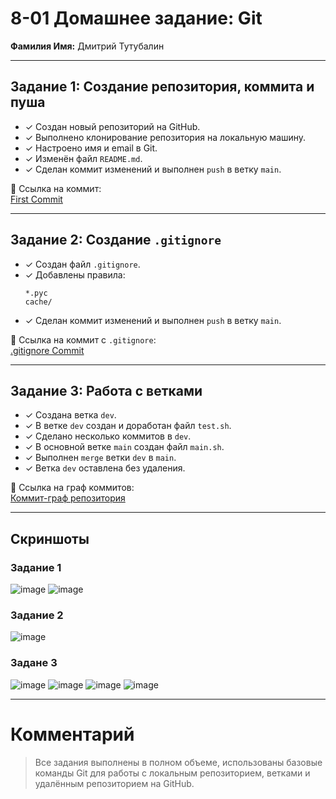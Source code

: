 # 8-01 Домашнее задание: Git
**Фамилия Имя:** Дмитрий Тутубалин

---

## Задание 1: Создание репозитория, коммита и пуша

- ✓ Создан новый репозиторий на GitHub.
- ✓ Выполнено клонирование репозитория на локальную машину.
- ✓ Настроено имя и email в Git.
- ✓ Изменён файл `README.md`.
- ✓ Сделан коммит изменений и выполнен `push` в ветку `main`.

🔗 Ссылка на коммит:  
[First Commit](https://github.com/dtutu-tds/8-01-hw/commit/db37889e0c6eb3aa170d145515490eda0b8bff1c)

---

## Задание 2: Создание `.gitignore`

- ✓ Создан файл `.gitignore`.
- ✓ Добавлены правила:
  ```
  *.pyc
  cache/
  ```
- ✓ Сделан коммит изменений и выполнен `push` в ветку `main`.

🔗 Ссылка на коммит с `.gitignore`:  
[.gitignore Commit](https://github.com/dtutu-tds/8-01-hw/commit/13e1c6834a527d562126b82b948bacd2bf92fb88)


---

## Задание 3: Работа с ветками

- ✓ Создана ветка `dev`.
- ✓ В ветке `dev` создан и доработан файл `test.sh`.
- ✓ Сделано несколько коммитов в `dev`.
- ✓ В основной ветке `main` создан файл `main.sh`.
- ✓ Выполнен `merge` ветки `dev` в `main`.
- ✓ Ветка `dev` оставлена без удаления.

🔗 Ссылка на граф коммитов:  
[Коммит-граф репозитория](https://github.com/dtutu-tds/8-01-hw/commits/dev)

---

## Скриншоты
### Задание 1
![image](https://github.com/user-attachments/assets/6b754d2e-e28c-40ff-99d5-97ad13ddbee9)
![image](https://github.com/user-attachments/assets/7c3a54bb-aff5-430d-bd79-3063ddba716e)
### Задание 2
![image](https://github.com/user-attachments/assets/a5bfa9ff-d53a-4f8f-ab10-bb9c762d64a6)
### Задане 3
![image](https://github.com/user-attachments/assets/c3faf3df-e594-4eb1-ae3e-90bcd57aa08c)
![image](https://github.com/user-attachments/assets/b4dc7780-6815-46f3-9d45-5dad0a0741e4)
![image](https://github.com/user-attachments/assets/28716c08-386f-4c88-80f8-017d86d69e5b)
![image](https://github.com/user-attachments/assets/9256d8a4-3cfb-44a3-85fc-1f9a511d6154)


---

# Комментарий
> Все задания выполнены в полном объеме, использованы базовые команды Git для работы с локальным репозиторием, ветками и удалённым репозиторием на GitHub.



